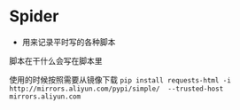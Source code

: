 # Spider

* 用来记录平时写的各种脚本

脚本在干什么会写在脚本里

使用的时候按照需要从镜像下载
`pip install requests-html -i http://mirrors.aliyun.com/pypi/simple/  --trusted-host mirrors.aliyun.com`
